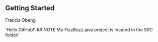 ## Getting Started
Francis Obeng

'Hello GitHub!'   ## NOTE My FizzBuzz.java project is located in the SRC folder!



